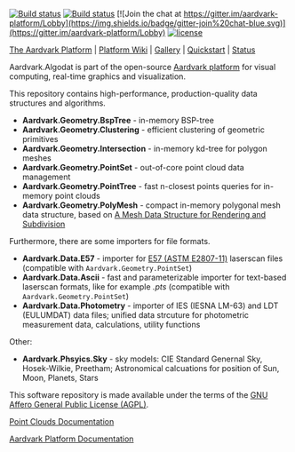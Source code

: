 [![Build status](https://ci.appveyor.com/api/projects/status/g9a042ab01txnf4a?svg=true)](https://ci.appveyor.com/project/stefanmaierhofer/aardvark-algodat)
[![Build status](https://travis-ci.org/aardvark-platform/aardvark.algodat.svg)](https://travis-ci.org/aardvark-platform/aardvark.algodat)
[![Join the chat at https://gitter.im/aardvark-platform/Lobby](https://img.shields.io/badge/gitter-join%20chat-blue.svg)](https://gitter.im/aardvark-platform/Lobby)
[![license](https://img.shields.io/github/license/aardvark-platform/aardvark.algodat.svg)](https://github.com/aardvark-platform/aardvark.algodat/blob/master/LICENSE)

[The Aardvark Platform](https://aardvarkians.com/) |
[Platform Wiki](https://github.com/aardvarkplatform/aardvark.docs/wiki) | 
[Gallery](https://github.com/aardvarkplatform/aardvark.docs/wiki/Gallery) | 
[Quickstart](https://github.com/aardvarkplatform/aardvark.docs/wiki/Quickstart-Windows) | 
[Status](https://github.com/aardvarkplatform/aardvark.docs/wiki/Status)

Aardvark.Algodat is part of the open-source [Aardvark platform](https://github.com/aardvark-platform/aardvark.docs/wiki) for visual computing, real-time graphics and visualization.

This repository contains high-performance, production-quality data structures and algorithms. 

* **Aardvark.Geometry.BspTree** - in-memory BSP-tree
* **Aardvark.Geometry.Clustering** - efficient clustering of geometric primitives
* **Aardvark.Geometry.Intersection** - in-memory kd-tree for polygon meshes
* **Aardvark.Geometry.PointSet** - out-of-core point cloud data management
* **Aardvark.Geometry.PointTree** - fast n-closest points queries for in-memory point clouds
* **Aardvark.Geometry.PolyMesh** - compact in-memory polygonal mesh data structure, based on [A Mesh Data Structure for Rendering and Subdivision](https://www.researchgate.net/publication/254451624_A_Mesh_Data_Structure_for_Rendering_and_Subdivision)

Furthermore, there are some importers for file formats.

* **Aardvark.Data.E57** - importer for [E57 (ASTM E2807-11)](https://www.astm.org/Standards/E2807.htm) laserscan files (compatible with `Aardvark.Geometry.PointSet`)
* **Aardvark.Data.Ascii** - fast and parameterizable importer for text-based laserscan formats, like for example *.pts* (compatible with `Aardvark.Geometry.PointSet`)
* **Aardvark.Data.Photometry** - importer of IES (IESNA LM-63) and LDT (EULUMDAT) data files; unified data strcuture for photometric measurement data, calculations, utility functions

Other:

* **Aardvark.Phsyics.Sky** - sky models: CIE Standard Genernal Sky, Hosek-Wilkie, Preetham; Astronomical calcuations for position of Sun, Moon, Planets, Stars

This software repository is made available under the terms of the [GNU Affero General Public License (AGPL)](LICENSE).

[Point Clouds Documentation](https://github.com/aardvark-platform/aardvark.docs/wiki/Point-Clouds)

[Aardvark Platform Documentation](https://github.com/aardvark-platform/aardvark.docs/wiki)
